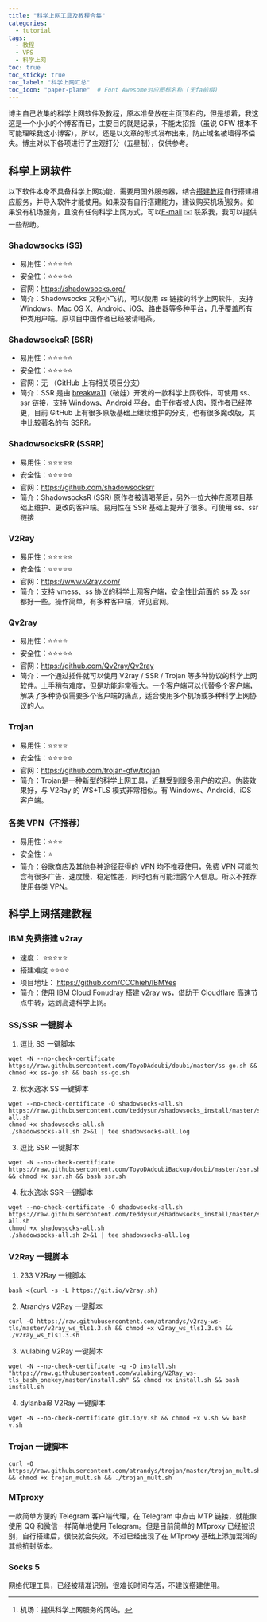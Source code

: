 ```yaml
---
title: "科学上网工具及教程合集"
categories:
  - tutorial
tags:
  - 教程
  - VPS
  - 科学上网
toc: true
toc_sticky: true
toc_label: "科学上网汇总"
toc_icon: "paper-plane"  # Font Awesome对应图标名称 (无fa前缀)	
---
```


博主自己收集的科学上网软件及教程，原本准备放在主页顶栏的，但是想着，我这这是一个小小的个博客而已，主要目的就是记录，不能太招摇（虽说 GFW 根本不可能理睬我这小博客），所以，还是以文章的形式发布出来，防止域名被墙得不偿失。博主对以下各项进行了主观打分（五星制），仅供参考。

## 科学上网软件
以下软件本身不具备科学上网功能，需要用国外服务器，结合[搭建教程](#科学上网搭建教程)自行搭建相应服务，并导入软件才能使用。如果没有自行搭建能力，建议购买机场[^1]服务。如果没有机场服务，且没有任何科学上网方式，可以[E-mail](mailto:xuhao0347@gmail.com) :envelope: 联系我，我可以提供一些帮助。

### Shadowsocks (SS)
- 易用性：:star::star::star::star::star:
- 安全性：:star::star::star::star::star:
- 官网：<https://shadowsocks.org/>
- 简介：Shadowsocks 又称小飞机，可以使用 ss 链接的科学上网软件，支持 Windows、Mac OS X、Android、iOS、路由器等多种平台，几乎覆盖所有种类用户端。原项目中国作者已经被请喝茶。

### ShadowsocksR (SSR)
- 易用性：:star::star::star::star::star:
- 安全性：:star::star::star::star::star:
- 官网：无 （GitHub 上有相关项目分支）
- 简介：SSR 是由 [breakwa11](https://mobile.twitter.com/breakwa11)（破娃）开发的一款科学上网软件，可使用 ss、ssr 链接，支持 Windows、Android 平台。由于作者被人肉，原作者已经停更，目前 GitHub 上有很多原版基础上继续维护的分支，也有很多魔改版，其中比较著名的有 [SSRR](#SSRR)。


### <span id="SSRR">ShadowsocksRR</span> (SSRR)
- 易用性：:star::star::star::star::star:
- 安全性：:star::star::star::star::star:
- 官网：<https://github.com/shadowsocksrr>
- 简介：ShadowsocksR (SSR) 原作者被请喝茶后，另外一位大神在原项目基础上维护、更改的客户端。易用性在 SSR 基础上提升了很多。可使用 ss、ssr 链接


### V2Ray
- 易用性：:star::star::star::star::star:
- 安全性：:star::star::star::star::star:
- 官网：<https://www.v2ray.com/>
- 简介：支持 vmess、ss 协议的科学上网客户端，安全性比前面的 ss 及 ssr 都好一些。操作简单，有多种客户端，详见官网。
  
### Qv2ray
- 易用性：:star::star::star::star:
- 安全性：:star::star::star::star::star:
- 官网：<https://github.com/Qv2ray/Qv2ray>
- 简介：一个通过插件就可以使用 V2ray / SSR / Trojan 等多种协议的科学上网软件。上手稍有难度，但是功能非常强大。一个客户端可以代替多个客户端，解决了多种协议需要多个客户端的痛点，适合使用多个机场或多种科学上网协议的人。


### Trojan
- 易用性：:star::star::star::star:
- 安全性：:star::star::star::star::star:
- 官网：<https://github.com/trojan-gfw/trojan>
- 简介：Trojan是一种新型的科学上网工具，近期受到很多用户的欢迎。伪装效果好，与 V2Ray 的 WS+TLS 模式非常相似。有 Windows、Android、iOS 客户端。


### ~~各类 VPN~~（不推荐）
- 易用性：:star::star::star:
- 安全性：:star:
- 简介：谷歌商店及其他各种途径获得的 VPN 均不推荐使用，免费 VPN 可能包含有很多广告、速度慢、稳定性差，同时也有可能泄露个人信息。所以不推荐使用各类 VPN。

## 科学上网搭建教程

### IBM 免费搭建 v2ray
- 速度： :star::star::star::star::star:
- 搭建难度 :star::star::star::star:
- 项目地址： <https://github.com/CCChieh/IBMYes>
- 简介：使用 IBM Cloud Fonudray 搭建 v2ray ws，借助于 Cloudflare 高速节点中转，达到高速科学上网。

### SS/SSR 一键脚本
1. 逗比 SS 一键脚本
```
wget -N --no-check-certificate https://raw.githubusercontent.com/ToyoDAdoubi/doubi/master/ss-go.sh && chmod +x ss-go.sh && bash ss-go.sh
```
2. 秋水逸冰 SS 一键脚本
```
wget --no-check-certificate -O shadowsocks-all.sh https://raw.githubusercontent.com/teddysun/shadowsocks_install/master/shadowsocks-all.sh
chmod +x shadowsocks-all.sh
./shadowsocks-all.sh 2>&1 | tee shadowsocks-all.log
```
3. 逗比 SSR 一键脚本
```
wget -N --no-check-certificate https://raw.githubusercontent.com/ToyoDAdoubiBackup/doubi/master/ssr.sh && chmod +x ssr.sh && bash ssr.sh
```
4. 秋水逸冰 SSR 一键脚本
```
wget --no-check-certificate -O shadowsocks-all.sh https://raw.githubusercontent.com/teddysun/shadowsocks_install/master/shadowsocks-all.sh
chmod +x shadowsocks-all.sh
./shadowsocks-all.sh 2>&1 | tee shadowsocks-all.log
```

### V2Ray 一键脚本
1. 233 V2Ray 一键脚本
```
bash <(curl -s -L https://git.io/v2ray.sh)
```

2. Atrandys V2Ray 一键脚本
```
curl -O https://raw.githubusercontent.com/atrandys/v2ray-ws-tls/master/v2ray_ws_tls1.3.sh && chmod +x v2ray_ws_tls1.3.sh && ./v2ray_ws_tls1.3.sh
```

3. wulabing V2Ray 一键脚本
```
wget -N --no-check-certificate -q -O install.sh "https://raw.githubusercontent.com/wulabing/V2Ray_ws-tls_bash_onekey/master/install.sh" && chmod +x install.sh && bash install.sh
```
4. dylanbai8 V2Ray 一键脚本
```
wget -N --no-check-certificate git.io/v.sh && chmod +x v.sh && bash v.sh
```

### Trojan 一键脚本
```
curl -O https://raw.githubusercontent.com/atrandys/trojan/master/trojan_mult.sh && chmod +x trojan_mult.sh && ./trojan_mult.sh
```

### MTproxy
一款简单方便的 Telegram 客户端代理，在 Telegram 中点击 MTP 链接，就能像使用 QQ 和微信一样简单地使用 Telegram。但是目前简单的 MTproxy 已经被识别，自行搭建后，很快就会失效，不过已经出现了在 MTproxy 基础上添加混淆的其他抗封版本。

### Socks 5
网络代理工具，已经被精准识别，很难长时间存活，不建议搭建使用。

[^1]: 机场：提供科学上网服务的网站。